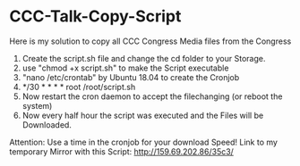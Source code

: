 # CCC-Talk-Copy-Script
Here is my solution to copy all CCC Congress Media files from the Congress

1. Create the script.sh file and change the cd folder to your Storage.
2. use "chmod +x script.sh" to make the Script executable
3. "nano /etc/crontab" by Ubuntu 18.04 to create the Cronjob
4. */30 * * * * root /root/script.sh
5. Now restart the cron daemon to accept the filechanging (or reboot the system)
6. Now every half hour the script was executed and the Files will be Downloaded.

Attention: Use a time in the cronjob for your download Speed!
Link to my temporary Mirror with this Script: http://159.69.202.86/35c3/ 

